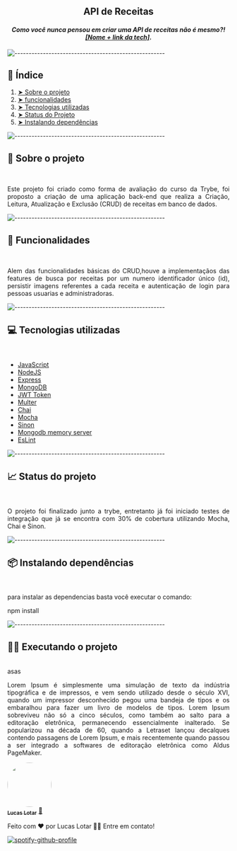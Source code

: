 <div align="center">
  <h2><strong>API de Receitas</strong></h2>
</div>


<h4 align="center"><i>Como você nunca pensou em criar uma API de receitas não é mesmo?! <a href="#" target="_blank">[Nome + link da tech]</a>.</i></h4>

![-----------------------------------------------------](https://raw.githubusercontent.com/andreasbm/readme/master/assets/lines/rainbow.png)
<br>

<!-- TABLE OF CONTENTS -->
<h2 id="indice"> 📝 Índice</h2>
  <ol>
    <li><a href="#sobre-o-projeto"> ➤ Sobre o projeto</a></li>
    <li><a href="#funcionalidades"> ➤ funcionalidades</a></li>
    <li><a href="#Tecnologias-utilizadas"> ➤ Tecnologias utilizadas</a></li>
    <li><a href="#status-do-Projeto"> ➤ Status do Projeto</a></li>
    <li><a href="#Instalando-dependencias"> ➤ Instalando dependências</a></li>
  
  </ol>

![-----------------------------------------------------](https://raw.githubusercontent.com/andreasbm/readme/master/assets/lines/rainbow.png)
<br>

<h2 id="sobre-o-projeto">🧐 Sobre o projeto</h2>
<br>
<p align="justify"> 
Este projeto foi criado como forma de avaliação do curso da Trybe, foi proposto a criação de uma aplicação back-end que realiza a Criação, Leitura, Atualização e Exclusão (CRUD) de receitas em banco de dados.
</p>

![-----------------------------------------------------](https://raw.githubusercontent.com/andreasbm/readme/master/assets/lines/rainbow.png)
<br>

<h2 id="funcionalidades">🔧 Funcionalidades</h2>
<br>
<p align="justify"> 
  Alem das funcionalidades básicas do CRUD,houve a implementaçãos das features de busca por receitas por um numero identificador único (id), persistir imagens referentes a cada receita e autenticação de login para pessoas usuarias e administradoras.
</p>

![-----------------------------------------------------](https://raw.githubusercontent.com/andreasbm/readme/master/assets/lines/rainbow.png)
<br>

<h2 id="Tecnologias-utilizadas" >💻 Tecnologias utilizadas</h2>
<br>
<p align="justify"> 
  <ul>
    <li><a href="https://developer.mozilla.org/pt-BR/docs/Web/JavaScript">JavaScript</a></li>
    <li><a href="https://nodejs.org/pt-br/">NodeJS</a></li>
    <li><a href="https://expressjs.com/">Express</a></li>
    <li><a href="https://www.mongodb.com/pt-br">MongoDB</a></li>
    <li><a href="https://jwt.io/introduction">JWT Token</a></li>
    <li><a href="https://www.npmjs.com/package/multer">Multer</a></li>
    <li><a href="https://www.chaijs.com/">Chai</a></li>
    <li><a href="https://mochajs.org/">Mocha</a></li>
    <li><a href="https://sinonjs.org/">Sinon</a></li>
    <li><a href="https://www.npmjs.com/package/mongodb-memory-server">Mongodb memory server</a></li>
    <li><a href="https://eslint.org/">EsLint</a></li>
  </ul>
</p>

![-----------------------------------------------------](https://raw.githubusercontent.com/andreasbm/readme/master/assets/lines/rainbow.png)
<br>


<h2 id="status-do-Projeto" >📈 Status do projeto</h2>
<br>
<p align="justify"> 
  O projeto foi finalizado junto a trybe, entretanto já foi iniciado testes de integração que já se encontra com 30% de cobertura utilizando Mocha, Chai e Sinon. 
</p>

![-----------------------------------------------------](https://raw.githubusercontent.com/andreasbm/readme/master/assets/lines/rainbow.png)
<br>

<h2 id="Instalando-dependencias">📦 Instalando dependências</h2>
<br>

<p align="justify"> 
  para instalar as dependencias basta você executar o comando:
</p>
    npm install

![-----------------------------------------------------](https://raw.githubusercontent.com/andreasbm/readme/master/assets/lines/rainbow.png)
<br>

<h2>👨‍💻 Executando o projeto</h2>
<br>
    asas

<p align="justify"> 
  Lorem Ipsum é simplesmente uma simulação de texto da indústria tipográfica e de impressos, e vem sendo utilizado desde o século XVI, quando um impressor desconhecido pegou uma bandeja de tipos e os embaralhou para fazer um livro de modelos de tipos. Lorem Ipsum sobreviveu não só a cinco séculos, como também ao salto para a editoração eletrônica, permanecendo essencialmente inalterado. Se popularizou na década de 60, quando a Letraset lançou decalques contendo passagens de Lorem Ipsum, e mais recentemente quando passou a ser integrado a softwares de editoração eletrônica como Aldus PageMaker.
  <!-- <img src="images/Human Activity.gif" alt="Human Activity.gif" display="inline-block" width="60%" height="50%"> -->
</p> 

<a href="#">
 <img style="border-radius: 50%;" src="#" width="100px;" alt=""/>
 <br />
 <sub><b>Lucas Lotar</b></sub></a> <a href="#" title="">🚀</a>

Feito com ❤️ por Lucas Lotar 👋🏽 Entre em contato!

[![spotify-github-profile](https://img.shields.io/badge/LinkedIn-0077B5?style=for-the-badge&logo=linkedin&logoColor=white)](https://www.linkedin.com/in/lucaslotar/)
